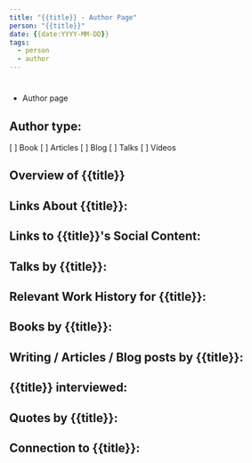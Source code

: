 ```yaml
---
title: "{{title}} - Author Page"
person: "{{title}}"
date: {{date:YYYY-MM-DD}}
tags: 
  - person
  - author
---
```

# 
 - Author page


## Author type:
[  ] Book  [  ] Articles  [  ] Blog  [  ] Talks  [  ] Videos


## Overview of {{title}}


## Links About {{title}}: 


## Links to {{title}}'s Social Content:


## Talks by {{title}}:


## Relevant Work History for {{title}}:


## Books by {{title}}:


## Writing / Articles / Blog posts by {{title}}:


## {{title}} interviewed:


## Quotes by {{title}}:


## Connection to {{title}}:

